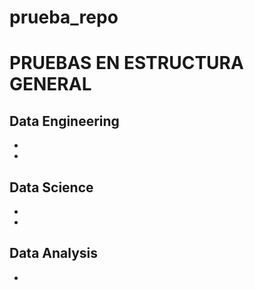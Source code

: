 # prueba_repo

# PRUEBAS EN ESTRUCTURA GENERAL

## Data Engineering
- 
- 

## Data Science
- 
- 

## Data Analysis
- 